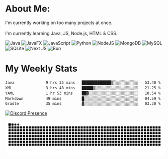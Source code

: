 # About Me:
I'm currently working on too many projects at once. <br><br> I'm currently learning Java, JS, Node.js, HTML & CSS.

![Java](https://img.shields.io/badge/java-%23ED8B00.svg?style=for-the-badge&logo=java&logoColor=white) 
![JavaFX](https://img.shields.io/badge/javafx-%23FF0000.svg?style=for-the-badge&logo=javafx&logoColor=white)
![JavaScript](https://img.shields.io/badge/javascript-%23323330.svg?style=for-the-badge&logo=javascript&logoColor=%23F7DF1E) ![Python](https://img.shields.io/badge/python-3670A0?style=for-the-badge&logo=python&logoColor=ffdd54) ![NodeJS](https://img.shields.io/badge/node.js-6DA55F?style=for-the-badge&logo=node.js&logoColor=white) ![MongoDB](https://img.shields.io/badge/MongoDB-%234ea94b.svg?style=for-the-badge&logo=mongodb&logoColor=white) ![MySQL](https://img.shields.io/badge/mysql-4479A1.svg?style=for-the-badge&logo=mysql&logoColor=white) ![SQLite](https://img.shields.io/badge/sqlite-%2307405e.svg?style=for-the-badge&logo=sqlite&logoColor=white) ![Next JS](https://img.shields.io/badge/Next-black?style=for-the-badge&logo=next.js&logoColor=white)
![Bun](https://img.shields.io/badge/Bun-%23000000.svg?style=for-the-badge&logo=bun&logoColor=white)
# My Weekly Stats
<!--START_SECTION:waka-->

```txt
Java              9 hrs 35 mins   █████████████▒░░░░░░░░░░░   53.40 %
XML               3 hrs 48 mins   █████▒░░░░░░░░░░░░░░░░░░░   21.25 %
YAML              1 hr 53 mins    ██▓░░░░░░░░░░░░░░░░░░░░░░   10.54 %
Markdown          49 mins         █░░░░░░░░░░░░░░░░░░░░░░░░   04.59 %
Gradle            35 mins         ▓░░░░░░░░░░░░░░░░░░░░░░░░   03.30 %
```

<!--END_SECTION:waka-->
[![Discord Presence](https://lanyard.cnrad.dev/api/740153472086835221)](https://discord.com/users/740153472086835221)

<div align="center">
  <img src="https://raw.githubusercontent.com/Skullians/Skullians/output/github-contribution-grid-snake-dark.svg" alt="Snake animation" />
</div>
